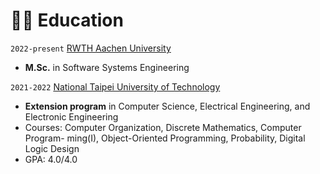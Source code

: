 # 👨‍🎓 Education
`2022-present` [RWTH Aachen University](https://www.rwth-aachen.de/)
- **M.Sc.** in Software Systems Engineering

`2021-2022` [National Taipei University of Technology](https://www-en.ntut.edu.tw/)
- **Extension program** in Computer Science, Electrical Engineering, and Electronic Engineering
- Courses: Computer Organization, Discrete Mathematics, Computer Program-
ming(I), Object-Oriented Programming, Probability, Digital Logic Design
- GPA: 4.0/4.0
